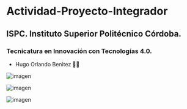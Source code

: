 # Actividad-Proyecto-Integrador

## ISPC. Instituto Superior Politécnico Córdoba.


### Tecnicatura en Innovación con Tecnologías 4.0.
 
- Hugo Orlando Benitez  :student: 

![imagen](https://user-images.githubusercontent.com/106201537/182015770-b3a3844d-77ca-4a07-9b81-bc8269d76746.png)


![imagen](https://user-images.githubusercontent.com/106201537/182015809-02e1e6c7-16c8-4d57-be33-cee971ff954a.png)

![imagen](https://user-images.githubusercontent.com/106201537/182015855-b4b03cbe-8fdc-4b0f-95bc-bc8b9dac0ef4.png)
